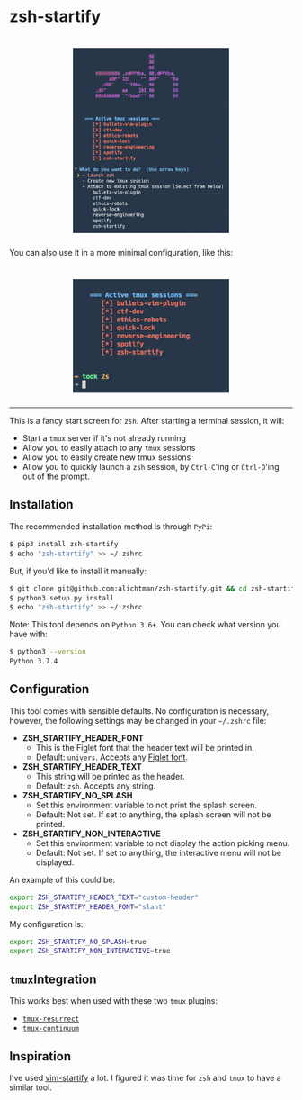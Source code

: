 # zsh-startify

<h1 align="center">
  <img src="img/demo.png" width="55%" />
</h1>

You can also use it in a more minimal configuration, like this:

<h1 align="center">
  <img src="img/minimal.png" width="55%" />
</h1>

---

This is a fancy start screen for `zsh`. After starting a terminal session, it will:

+ Start a `tmux` server if it's not already running
+ Allow you to easily attach to any `tmux` sessions
+ Allow you to easily create new tmux sessions
+ Allow you to quickly launch a `zsh` session, by `Ctrl-C`'ing or `Ctrl-D`'ing out of the prompt.

## Installation

The recommended installation method is through `PyPi`:

```bash
$ pip3 install zsh-startify
$ echo "zsh-startify" >> ~/.zshrc
```

But, if you'd like to install it manually:

```bash
$ git clone git@github.com:alichtman/zsh-startify.git && cd zsh-startify
$ python3 setup.py install
$ echo "zsh-startify" >> ~/.zshrc
```

Note: This tool depends on `Python 3.6+`. You can check what version you have with:

```bash
$ python3 --version
Python 3.7.4
```

## Configuration

This tool comes with sensible defaults. No configuration is necessary, however, the following settings may be changed in your `~/.zshrc` file:

- **ZSH_STARTIFY_HEADER_FONT**
	+ This is the Figlet font that the header text will be printed in.
	+ Default: `univers`. Accepts any [Figlet font](http://www.figlet.org/examples.html).
- **ZSH_STARTIFY_HEADER_TEXT**
	+ This string will be printed as the header.
	+ Default: `zsh`. Accepts any string.
- **ZSH_STARTIFY_NO_SPLASH**
	+ Set this environment variable to not print the splash screen.
	+ Default: Not set. If set to anything, the splash screen will not be printed.
- **ZSH_STARTIFY_NON_INTERACTIVE**
	+ Set this environment variable to not display the action picking menu.
	+ Default: Not set. If set to anything, the interactive menu will not be displayed.

An example of this could be:

```bash
export ZSH_STARTIFY_HEADER_TEXT="custom-header"
export ZSH_STARTIFY_HEADER_FONT="slant"
```

My configuration is:

```bash
export ZSH_STARTIFY_NO_SPLASH=true
export ZSH_STARTIFY_NON_INTERACTIVE=true
```

## `tmux`Integration

This works best when used with these two `tmux` plugins:

- [`tmux-resurrect`](https://github.com/tmux-plugins/tmux-resurrect)
- [`tmux-continuum`](https://github.com/tmux-plugins/tmux-continuum)

## Inspiration

I've used [vim-startify](https://github.com/mhinz/vim-startify) a lot. I figured it was time for `zsh` and `tmux` to have a similar tool.
